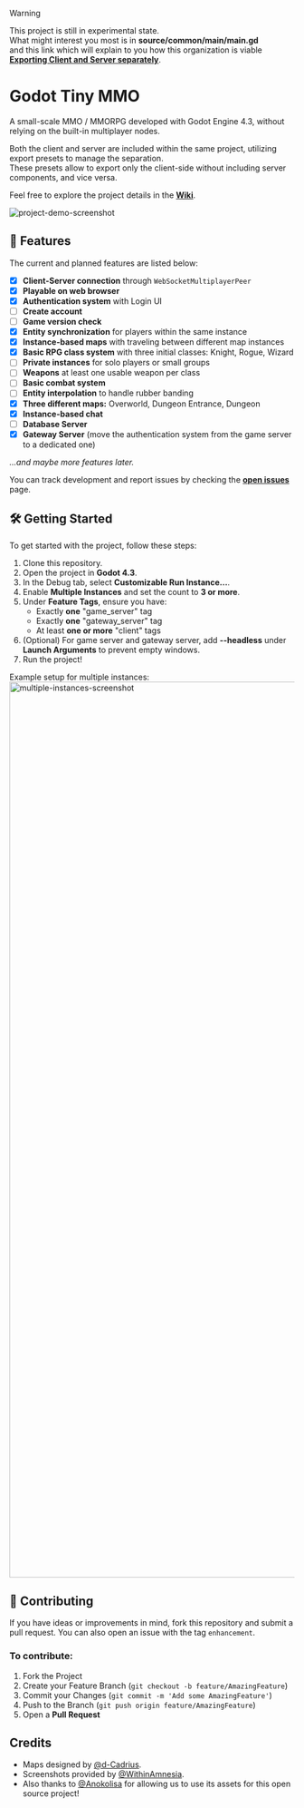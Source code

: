 > [!WARNING]  
> This project is still in experimental state.  
> What might interest you most is in **source/common/main/main.gd**  
> and this link which will explain to you how this organization is viable [**Exporting Client and Server separately**](https://github.com/SlayHorizon/godot-tiny-mmo-demo/wiki/Exporting-the-project).
# Godot Tiny MMO

A small-scale MMO / MMORPG developed with Godot Engine 4.3, without relying on the built-in multiplayer nodes.  

Both the client and server are included within the same project, utilizing export presets to manage the separation.  
These presets allow to export only the client-side without including server components, and vice versa.  

Feel free to explore the project details in the [**Wiki**](https://github.com/SlayHorizon/godot-tiny-mmo-demo/wiki).

![project-demo-screenshot](https://github.com/user-attachments/assets/ca606976-fd9d-4a92-a679-1f65cb80513a)

## 🚀 Features

The current and planned features are listed below:

- [X] **Client-Server connection** through `WebSocketMultiplayerPeer`
- [x] **Playable on web browser**
- [X] **Authentication system** with Login UI
- [ ] **Create account**
- [ ] **Game version check**
- [X] **Entity synchronization** for players within the same instance
- [X] **Instance-based maps** with traveling between different map instances
- [x] **Basic RPG class system** with three initial classes: Knight, Rogue, Wizard
- [ ] **Private instances** for solo players or small groups
- [ ] **Weapons** at least one usable weapon per class
- [ ] **Basic combat system**
- [ ] **Entity interpolation** to handle rubber banding
- [x] **Three different maps:** Overworld, Dungeon Entrance, Dungeon
- [x] **Instance-based chat**
- [ ] **Database Server**
- [x] **Gateway Server** (move the authentication system from the game server to a dedicated one)

*...and maybe more features later.*

You can track development and report issues by checking the [**open issues**](https://github.com/SlayHorizon/godot-tiny-mmo-template/issues) page.

## 🛠️ Getting Started

To get started with the project, follow these steps:
1. Clone this repository.
2. Open the project in **Godot 4.3**.
3. In the Debug tab, select **Customizable Run Instance...**.
4. Enable **Multiple Instances** and set the count to **3 or more**.
5. Under **Feature Tags**, ensure you have:
   - Exactly **one** "game_server" tag
   - Exactly **one** "gateway_server" tag
   - At least **one or more** "client" tags
6. (Optional) For game server and gateway server, add **--headless** under **Launch Arguments** to prevent empty windows.
7. Run the project!

Example setup for multiple instances:  
<img width="1580" alt="multiple-instances-screenshot" src="https://github.com/user-attachments/assets/36225640-fddc-4570-95b5-4896cd2269f9">

## 🤝 Contributing

If you have ideas or improvements in mind, fork this repository and submit a pull request. You can also open an issue with the tag `enhancement`.

### To contribute:
1. Fork the Project
2. Create your Feature Branch (`git checkout -b feature/AmazingFeature`)
3. Commit your Changes (`git commit -m 'Add some AmazingFeature'`)
4. Push to the Branch (`git push origin feature/AmazingFeature`)
5. Open a **Pull Request**

## Credits
- Maps designed by [@d-Cadrius](https://github.com/d-Cadrius).
- Screenshots provided by [@WithinAmnesia](https://github.com/WithinAmnesia).  
- Also thanks to [@Anokolisa](https://anokolisa.itch.io/dungeon-crawler-pixel-art-asset-pack) for allowing us to use its assets for this open source project!
